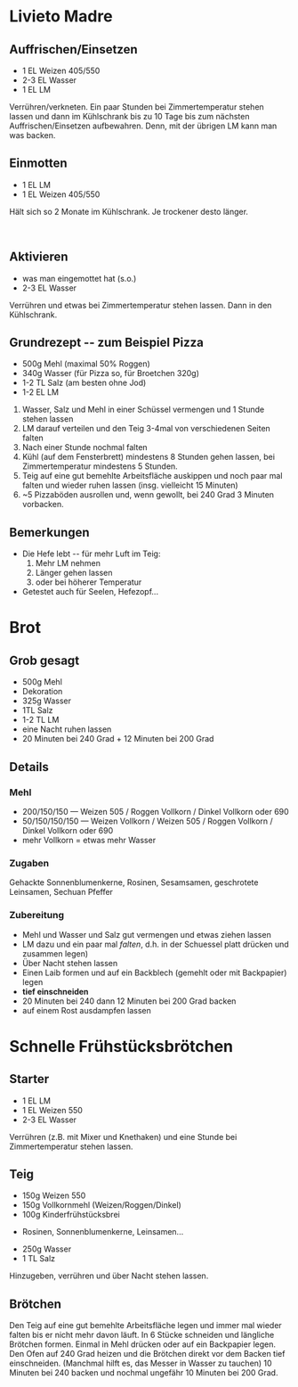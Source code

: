 # Livieto Madre

## Auffrischen/Einsetzen

- 1 EL Weizen 405/550
- 2-3 EL Wasser
- 1 EL LM

Verrühren/verkneten. Ein paar Stunden bei Zimmertemperatur stehen lassen und dann im K&uuml;hlschrank bis zu 10 Tage bis zum n&auml;chsten Auffrischen/Einsetzen aufbewahren. Denn, mit der &uuml;brigen LM kann man was backen.


## Einmotten

- 1 EL LM
- 1 EL Weizen 405/550

Hält sich so 2 Monate im Kühlschrank. Je trockener desto länger. 

<br>

## Aktivieren

- was man eingemottet hat (s.o.)
- 2-3 EL Wasser

Verr&uuml;hren und etwas bei Zimmertemperatur stehen lassen. Dann in den K&uuml;hlschrank.

## Grundrezept -- zum Beispiel Pizza

- 500g Mehl (maximal 50% Roggen)
- 340g Wasser (f&uuml;r Pizza so, f&uuml;r Broetchen 320g)
- 1-2 TL Salz (am besten ohne Jod)
- 1-2 EL LM
1. Wasser, Salz und Mehl in einer Sch&uuml;ssel vermengen und 1 Stunde stehen lassen
2. LM darauf verteilen und den Teig 3-4mal von verschiedenen Seiten falten 
3. Nach einer Stunde nochmal falten
4. K&uuml;hl (auf dem Fensterbrett) mindestens 8 Stunden gehen lassen, bei Zimmertemperatur mindestens 5 Stunden.
5. Teig auf eine gut bemehlte Arbeitsfl&auml;che auskippen und noch paar mal falten und wieder ruhen lassen (insg. vielleicht 15 Minuten)
6. ~5 Pizzab&ouml;den ausrollen und, wenn gewollt, bei 240 Grad 3 Minuten vorbacken.

## Bemerkungen

* Die Hefe lebt -- f&uuml;r mehr Luft im Teig:
  1. Mehr LM nehmen
  2. L&auml;nger gehen lassen
  3. oder bei h&ouml;herer Temperatur
* Getestet auch f&uuml;r Seelen, Hefezopf...

# Brot

## Grob gesagt

* 500g Mehl
* Dekoration
* 325g Wasser
* 1TL Salz 
* 1-2 TL LM
* eine Nacht ruhen lassen
* 20 Minuten bei 240 Grad + 12 Minuten bei 200 Grad

## Details

### Mehl

- 200/150/150 — Weizen 505 / Roggen Vollkorn / Dinkel Vollkorn oder 690
- 50/150/150/150 — Weizen Vollkorn / Weizen 505 / Roggen Vollkorn / Dinkel Vollkorn oder 690
- mehr Vollkorn = etwas mehr Wasser

### Zugaben

Gehackte Sonnenblumenkerne, Rosinen, Sesamsamen, geschrotete Leinsamen, Sechuan Pfeffer

### Zubereitung

- Mehl und Wasser und Salz gut vermengen und etwas ziehen lassen
- LM dazu und ein paar mal *falten*, d.h. in der Schuessel platt dr&uuml;cken und zusammen legen)
- &Uuml;ber Nacht stehen lassen
- Einen Laib formen und auf ein Backblech (gemehlt oder mit Backpapier) legen
- **tief einschneiden**
- 20 Minuten bei 240 dann 12 Minuten bei 200 Grad backen
- auf einem Rost ausdampfen lassen

# Schnelle Frühstücksbrötchen

## Starter

- 1 EL LM
- 1 EL Weizen 550
- 2-3 EL Wasser

Verrühren (z.B. mit Mixer und Knethaken) und eine Stunde bei Zimmertemperatur stehen lassen.

## Teig

- 150g Weizen 550
- 150g Vollkornmehl (Weizen/Roggen/Dinkel)
- 100g Kinderfrühstücksbrei
* Rosinen, Sonnenblumenkerne, Leinsamen...
- 250g Wasser
- 1 TL Salz

Hinzugeben, verrühren und über Nacht stehen lassen.

## Brötchen

Den Teig auf eine gut bemehlte Arbeitsfläche legen und immer mal wieder falten bis er nicht mehr davon läuft. In 6 Stücke schneiden und längliche Brötchen formen. Einmal in Mehl drücken oder auf ein Backpapier legen. Den Ofen auf 240 Grad heizen und die Brötchen direkt vor dem Backen tief einschneiden. (Manchmal hilft es, das Messer in Wasser zu tauchen) 10 Minuten bei 240 backen und nochmal ungefähr 10 Minuten bei 200 Grad.
